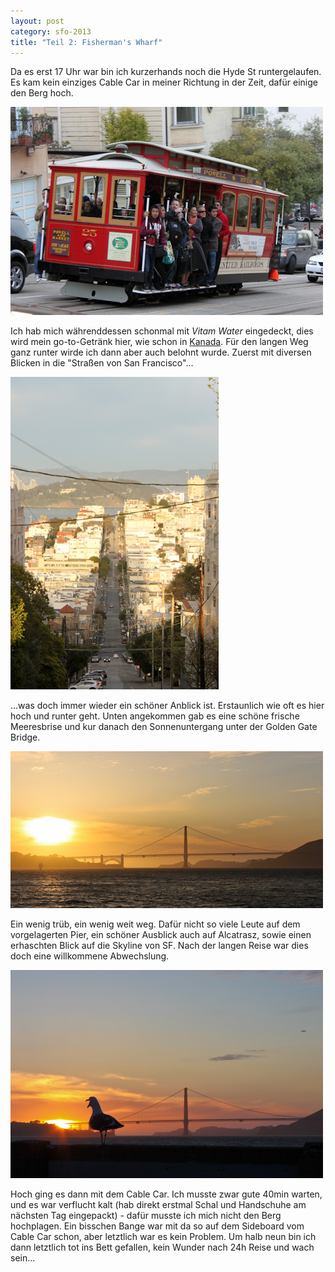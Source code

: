 ```yaml
---
layout: post
category: sfo-2013
title: "Teil 2: Fisherman's Wharf"
---
```


Da es erst 17 Uhr war bin ich kurzerhands noch die Hyde St runtergelaufen. Es kam kein einziges Cable Car in meiner Richtung in der Zeit, dafür einige den Berg hoch.

![Cable Car](/images-blog/sfo-2013/20130316_6.jpg)

Ich hab mich währenddessen schonmal mit *Vitam Water* eingedeckt, dies wird mein go-to-Getränk hier, wie schon in [Kanada](/blogs/canada/). Für den langen Weg ganz runter wirde ich dann aber auch belohnt wurde. Zuerst mit diversen Blicken in die "Straßen von San Francisco"…

![Straßen von San Francisco](/images-blog/sfo-2013/20130316_7.jpg)

…was doch immer wieder ein schöner Anblick ist. Erstaunlich wie oft es hier hoch und runter geht. Unten angekommen gab es eine schöne frische Meeresbrise und kur danach den  Sonnenuntergang unter der Golden Gate Bridge.

![Golden Gate I](/images-blog/sfo-2013/20130316_8.jpg)

Ein wenig trüb, ein wenig weit weg. Dafür nicht so viele Leute auf dem vorgelagerten Pier, ein schöner Ausblick auch auf Alcatrasz, sowie einen erhaschten Blick auf die Skyline von SF. Nach der langen Reise war dies doch eine willkommene Abwechslung.

![Golden Gate II](/images-blog/sfo-2013/20130316_9.jpg)

Hoch ging es dann mit dem Cable Car. Ich musste zwar gute 40min warten, und es war verflucht kalt (hab direkt erstmal Schal und Handschuhe am nächsten Tag eingepackt) - dafür musste ich mich nicht den Berg hochplagen. Ein bisschen Bange war mit da so auf dem Sideboard vom Cable Car schon, aber letztlich war es kein Problem. Um halb neun bin ich dann letztlich tot ins Bett gefallen, kein Wunder nach 24h Reise und wach sein...